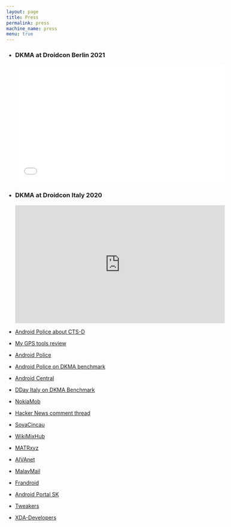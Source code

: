 ```yaml
---
layout: page
title: Press
permalink: press
machine_name: press
menu: true
---
```



* ### DKMA at Droidcon Berlin 2021
    <iframe style="border-width: 0px;" width="560" height="315" src="//player.vimeo.com/video/642393010?autopause=0&amp;autoplay=0&amp;color=00adef&amp;portrait=0&amp;byline=0&amp;title=0" webkitallowfullscreen="" mozallowfullscreen="" allowfullscreen="" data-vimeo-tracked="true" data-ready="true"></iframe>

* ### DKMA at Droidcon Italy 2020
    <iframe width="560" height="315" src="https://www.youtube.com/embed/pRrGzH1YZ8s" title="YouTube video player" frameborder="0" allow="accelerometer; autoplay; clipboard-write; encrypted-media; gyroscope; picture-in-picture" allowfullscreen></iframe>


* [Android Police about CTS-D](https://www.androidpolice.com/google-cts-d-app-killing/)
* [My GPS tools review](https://mygpstools.com/dontkillmyapp-review)
* [Android Police](https://www.androidpolice.com/2019/01/13/dontkillmyapp-com-shames-oems-that-needlessly-kill-useful-background-processes-to-save-battery-life/)
* [Android Police on DKMA benchmark](https://www.androidpolice.com/2020/06/24/dontkillmyapp-is-a-new-benchmark-for-how-aggressively-your-phone-kills-background-apps/)
* [Android Central](https://www.androidcentral.com/phone-makers-are-misusing-androids-memory-management-and-google-isnt-doing-anything)
* [DDay Italy on DKMA Benchmark](https://dday.it/redazione/36019/smartphone-android-pronti-a-tutto-per-risparmiare-batteria-ne-abbiamo-misurati-11-i-migliori-e-i-peggiori)
* [NokiaMob](https://nokiamob.net/2019/01/06/nokia-android-phones-might-have-too-aggressive-background-tasks-manager/)
* [Hacker News comment thread](https://news.ycombinator.com/item?id=18901006)
* [SoyaCincau](https://www.soyacincau.com/2019/01/14/dont-kill-my-apps-battery-saver/)
* [WikiMixHub](https://www.wikimixhub.com/dontkillmyapp-com-shames-oems-that-needlessly-kill-useful-background-processes-to-save-battery-life/)
* [MATRxyz](http://matr.xyz/les-fabricants-de-telephones-jouent-avec-la-gestion-de-la-memoire-dandroid-et-google-ne-fait-rien-a-ce-sujet/)
* [AIVAnet](https://www.aivanet.com/2019/01/phone-makers-need-to-stop-abusing-androids-memory-management/)
* [MalayMail](https://www.malaymail.com/s/1712481/does-your-smartphone-kill-important-apps-here-are-the-top-offenders-and-how)
* [Frandroid](https://www.frandroid.com/android/560912_nokia-oneplus-huawei-et-xiaomi-epingles-pour-tuer-trop-facilement-vos-applications)
* [Android Portal SK](https://androidportal.zoznam.sk/2019/01/programatori-nestastni-vyrobcovia-prehanaju-setrenim/)
* [Tweakers](https://tweakers.net/nieuws/147914/app-ontwikkelaars-stellen-ranglijst-agressiefste-appkillers-op.html)
* [XDA-Developers](https://www.xda-developers.com/phone-software-killing-apps-background/)
